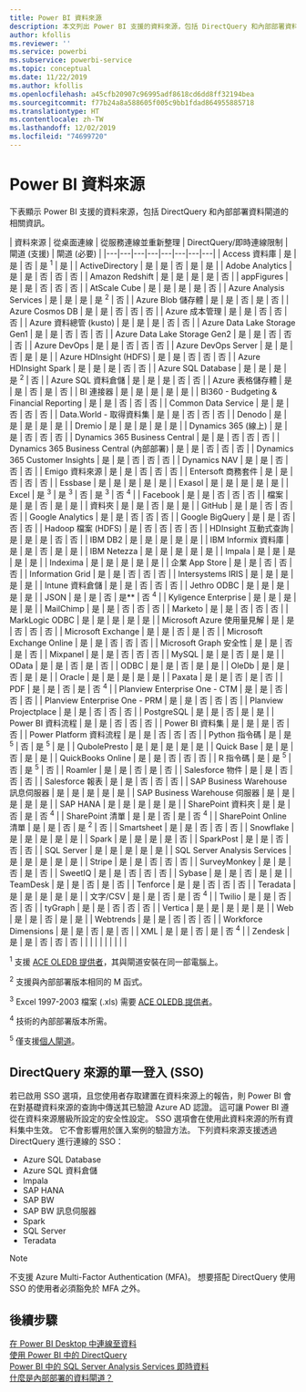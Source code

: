 ```yaml
---
title: Power BI 資料來源
description: 本文列出 Power BI 支援的資料來源，包括 DirectQuery 和內部部署資料閘道的相關資訊。
author: kfollis
ms.reviewer: ''
ms.service: powerbi
ms.subservice: powerbi-service
ms.topic: conceptual
ms.date: 11/22/2019
ms.author: kfollis
ms.openlocfilehash: a45cfb20907c96995adf8618cd6dd8ff32194bea
ms.sourcegitcommit: f77b24a8a588605f005c9bb1fdad864955885718
ms.translationtype: HT
ms.contentlocale: zh-TW
ms.lasthandoff: 12/02/2019
ms.locfileid: "74699720"
---
```

# <a name="power-bi-data-sources"></a>Power BI 資料來源

下表顯示 Power BI 支援的資料來源，包括 DirectQuery 和內部部署資料閘道的相關資訊。

| 資料來源 | 從桌面連線 | 從服務連線並重新整理 | DirectQuery/即時連線限制 | 閘道 (支援) | 閘道 (必要) |
|---|---|---|---|---|---|---|---|
| Access 資料庫 | 是 | 是 | 否 | 是 <sup>1</sup> | 是 |
| ActiveDirectory | 是 | 是 | 否 | 是 | 是 |
| Adobe Analytics | 是 | 是 | 否 | 否 | 否 |
| Amazon Redshift | 是 | 是 | 是 | 是 | 否 |
| appFigures | 是 | 是 | 否 | 否 | 否 |
| AtScale Cube | 是 | 是 | 是 | 是 | 否 |
| Azure Analysis Services | 是 | 是 | 是 | 是 <sup>2</sup> | 否 |
| Azure Blob 儲存體 | 是 | 是 | 否 | 是 | 否 |
| Azure Cosmos DB | 是 | 是 | 否 | 否 | 否 |
| Azure 成本管理 | 是 | 是 | 否 | 否 | 否 |
| Azure 資料總管 (kusto) | 是 | 是 | 是 | 否 | 否 |
| Azure Data Lake Storage Gen1 | 是 | 是 | 否 | 否 | 否 |
| Azure Data Lake Storage Gen2 | 是 | 是 | 否 | 否 | 否 |
| Azure DevOps | 是 | 是 | 否 | 否 | 否 |
| Azure DevOps Server | 是 | 是 | 否 | 是 | 是 |
| Azure HDInsight (HDFS) | 是 | 是 | 否 | 否 | 否 |
| Azure HDInsight Spark | 是 | 是 | 是 | 否 | 否 |
| Azure SQL Database | 是 | 是 | 是 | 是 <sup>2</sup> | 否 |
| Azure SQL 資料倉儲 | 是 | 是 | 是 | 否 | 否 |
| Azure 表格儲存體 | 是 | 是 | 否 | 是 | 否 |
| BI 連接器 | 是 | 是 | 是 | 是 | 是 |
| BI360 - Budgeting & Financial Reporting | 是 | 是 | 否 | 否 | 否 |
| Common Data Service | 是 | 是 | 否 | 否 | 否 |
| Data.World - 取得資料集 | 是 | 是 | 否 | 否 | 否 |
| Denodo | 是 | 是 | 是 | 是 | 是 |
| Dremio | 是 | 是 | 是 | 是 | 是 |
| Dynamics 365 (線上) | 是 | 是 | 否 | 否 | 否 |
| Dynamics 365 Business Central | 是 | 是 | 否 | 否 | 否 |
| Dynamics 365 Business Central (內部部署) | 是 | 是 | 否 | 否 | 否 |
| Dynamics 365 Customer Insights | 是 | 是 | 否 | 否 | 否 |
| Dynamics NAV | 是 | 是 | 否 | 否 | 否 |
| Emigo 資料來源 | 是 | 是 | 否 | 否 | 否 |
| Entersoft 商務套件 | 是 | 是 | 否 | 否 | 否 |
| Essbase | 是 | 是 | 是 | 是 | 是 |
| Exasol | 是 | 是 | 是 | 是 | 是 |
| Excel | 是 <sup>3</sup> | 是 <sup>3</sup> | 否 | 是 <sup>3</sup> | 否 <sup>4</sup> |
| Facebook | 是 | 是 | 否 | 否 | 否 |
| 檔案 | 是 | 是 | 否 | 是 | 是 |
| 資料夾 | 是 | 是 | 否 | 是 | 是 |
| GitHub | 是 | 是 | 否 | 否 | 否 |
| Google Analytics | 是 | 是 | 否 | 否 | 否 |
| Google BigQuery | 是 | 是 | 否 | 否 | 否 |
| Hadoop 檔案 (HDFS) | 是 | 否 | 否 | 否 | 否 |
| HDInsight 互動式查詢 | 是 | 是 | 是 | 否 | 否 |
| IBM DB2 | 是 | 是 | 是 | 是 | 是 |
| IBM Informix 資料庫 | 是 | 是 | 否 | 是 | 是 |
| IBM Netezza | 是 | 是 | 是 | 是 | 是 |
| Impala | 是 | 是 | 是 | 是 | 是 |
| Indexima | 是 | 是 | 是 | 是 | 是 |
| 企業 App Store | 是 | 是 | 否 | 否 | 否 |
| Information Grid | 是 | 是 | 否 | 否 | 否 |
| Intersystems IRIS | 是 | 是 | 是 | 是 | 是 |
| Intune 資料倉儲 | 是 | 是 | 否 | 否 | 否 |
| Jethro ODBC | 是 | 是 | 是 | 是 | 是 |
| JSON | 是 | 是 | 否 | 是** | 否 <sup>4</sup> |
| Kyligence Enterprise | 是 | 是 | 是 | 是 | 是 |
| MailChimp | 是 | 是 | 否 | 否 | 否 |
| Marketo | 是 | 是 | 否 | 否 | 否 |
| MarkLogic ODBC | 是 | 是 | 是 | 是 | 是 |
| Microsoft Azure 使用量見解 | 是 | 是 | 否 | 否 | 否 |
| Microsoft Exchange | 是 | 是 | 否 | 是 | 否 |
| Microsoft Exchange Online | 是 | 是 | 否 | 否 | 否 |
| Microsoft Graph 安全性 | 是 | 是 | 否 | 是 | 否 |
| Mixpanel | 是 | 是 | 否 | 否 | 否 |
| MySQL | 是 | 是 | 否 | 是 | 是 |
| OData | 是 | 是 | 否 | 是 | 否 |
| ODBC | 是 | 是 | 否 | 是 | 是 |
| OleDb | 是 | 是 | 否 | 是 | 是 |
| Oracle | 是 | 是 | 是 | 是 | 是 |
| Paxata | 是 | 是 | 否 | 是 | 否 |
| PDF | 是 | 是 | 否 | 是 | 否 <sup>4</sup> |
| Planview Enterprise One - CTM | 是 | 是 | 否 | 否 | 否 |
| Planview Enterprise One - PRM | 是 | 是 | 否 | 否 | 否 |
| Planview Projectplace | 是 | 是 | 否 | 否 | 否 |
| PostgreSQL | 是 | 是 | 否 | 是 | 是 |
| Power BI 資料流程 | 是 | 是 | 否 | 否 | 否 |
| Power BI 資料集 | 是 | 是 | 是 | 否 | 否 |
| Power Platform 資料流程 | 是 | 是 | 否 | 否 | 否 |
| Python 指令碼 | 是 | 是 <sup>5</sup> | 否 | 是 <sup>5</sup> | 是 |
| QubolePresto | 是 | 是 | 是 | 是 | 是 |
| Quick Base | 是 | 是 | 否 | 是 | 是 |
| QuickBooks Online | 是 | 是 | 否 | 否 | 否 |
| R 指令碼 | 是 | 是 <sup>5</sup> | 否 | 是 <sup>5</sup> | 否 |
| Roamler | 是 | 是 | 否 | 是 | 否 |
| Salesforce 物件 | 是 | 是 | 否 | 否 | 否 |
| Salesforce 報表 | 是 | 是 | 否 | 否 | 否 |
| SAP Business Warehouse 訊息伺服器 | 是 | 是 | 是 | 是 | 是 |
| SAP Business Warehouse 伺服器 | 是 | 是 | 是 | 是 | 是 |
| SAP HANA | 是 | 是 | 是 | 是 | 是 |
| SharePoint 資料夾 | 是 | 是 | 否 | 是 | 否 <sup>4</sup> |
| SharePoint 清單 | 是 | 是 | 否 | 是 | 否 <sup>4</sup> |
| SharePoint Online 清單 | 是 | 是 | 否 | 是 <sup>2</sup> | 否 |
| Smartsheet | 是 | 是 | 否 | 否 | 否 |
| Snowflake | 是 | 是 | 是 | 是 | 是 |
| Spark | 是 | 是 | 是 | 是 | 否 |
| SparkPost | 是 | 是 | 否 | 否 | 否 |
| SQL Server | 是 | 是 | 是 | 是 | 是 |
| SQL Server Analysis Services | 是 | 是 | 是 | 是 | 是 |
| Stripe | 是 | 是 | 否 | 否 | 否 |
| SurveyMonkey | 是 | 是 | 否 | 是 | 否 |
| SweetIQ | 是 | 是 | 否 | 否 | 否 |
| Sybase | 是 | 是 | 否 | 是 | 是 |
| TeamDesk | 是 | 是 | 否 | 是 | 否 |
| Tenforce | 是 | 是 | 否 | 否 | 否 |
| Teradata | 是 | 是 | 是 | 是 | 是 |
| 文字/CSV | 是 | 是 | 否 | 是 | 否 <sup>4</sup> |
| Twilio | 是 | 是 | 否 | 否 | 否 |
| tyGraph | 是 | 是 | 否 | 否 | 否 |
| Vertica | 是 | 是 | 是 | 是 | 是 |
| Web | 是 | 是 | 否 | 是 | 是 |
| Webtrends | 是 | 是 | 否 | 否 | 否 |
| Workforce Dimensions | 是 | 是 | 否 | 是 | 否 |
| XML | 是 | 是 | 否 | 是 | 否 <sup>4</sup> |
| Zendesk | 是 | 是 | 否 | 否 | 否 |
| | | | | | | | |

<sup>1</sup> 支援 [ACE OLEDB 提供者](https://www.microsoft.com/download/details.aspx?id=54920)，其與閘道安裝在同一部電腦上。

<sup>2</sup> 支援與內部部署版本相同的 M 函式。

<sup>3</sup> Excel 1997-2003 檔案 (.xls) 需要 [ACE OLEDB 提供者](https://www.microsoft.com/download/details.aspx?id=54920)。

<sup>4</sup> 技術的內部部署版本所需。

<sup>5</sup> 僅支援[個人閘道](service-gateway-personal-mode.md)。

## <a name="single-sign-on-sso-for-directquery-sources"></a>DirectQuery 來源的單一登入 (SSO)

若已啟用 SSO 選項，且您使用者存取建置在資料來源上的報告，則 Power BI 會在對基礎資料來源的查詢中傳送其已驗證 Azure AD 認證。 這可讓 Power BI 遵從在資料來源層級所設定的安全性設定。
SSO 選項會在使用此資料來源的所有資料集中生效。 它不會影響用於匯入案例的驗證方法。 下列資料來源支援透過 DirectQuery 進行連線的 SSO：

- Azure SQL Database
- Azure SQL 資料倉儲
- Impala
- SAP HANA
- SAP BW
- SAP BW 訊息伺服器
- Spark
- SQL Server
- Teradata

> [!Note]
> 不支援 Azure Multi-Factor Authentication (MFA)。 想要搭配 DirectQuery 使用 SSO 的使用者必須豁免於 MFA 之外。

## <a name="next-steps"></a>後續步驟

[在 Power BI Desktop 中連線至資料](desktop-quickstart-connect-to-data.md)  
[使用 Power BI 中的 DirectQuery](desktop-directquery-about.md)  
[Power BI 中的 SQL Server Analysis Services 即時資料](sql-server-analysis-services-tabular-data.md)  
[什麼是內部部署的資料閘道？](service-gateway-onprem.md)  
